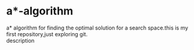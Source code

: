 # a*-algorithm
a* algorithm for finding the optimal solution for a search space.this is my first repository,just exploring git.
<br>
description

